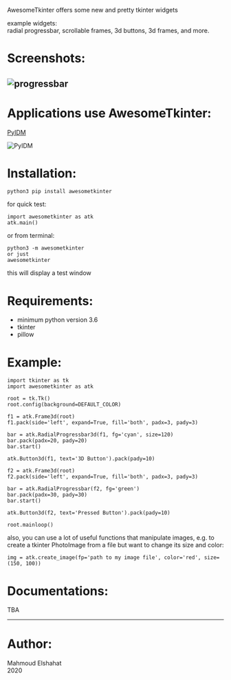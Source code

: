 AwesomeTkinter offers some new and pretty tkinter widgets

example widgets:  
radial progressbar, scrollable frames, 3d buttons, 3d frames, and more.

# Screenshots:
![progressbar](https://user-images.githubusercontent.com/37757246/93201974-382be080-f752-11ea-8bc1-183f9bcb6b58.png)
--------------------------------------------------------------------------------------------------------------------

# Applications use AwesomeTkinter:
[PyIDM](https://github.com/pyIDM/PyIDM)

![PyIDM](https://user-images.githubusercontent.com/58998813/92564079-e4fcee00-f278-11ea-83e1-9a272bc06b0f.png)

# Installation:
`python3 pip install awesometkinter`

for quick test:
```
import awesometkinter as atk
atk.main()
```

or from terminal:
```
python3 -m awesometkinter
or just
awesometkinter
```
this will display a test window

# Requirements:
- minimum python version 3.6
- tkinter
- pillow

# Example:
```
import tkinter as tk
import awesometkinter as atk

root = tk.Tk()
root.config(background=DEFAULT_COLOR)

f1 = atk.Frame3d(root)
f1.pack(side='left', expand=True, fill='both', padx=3, pady=3)

bar = atk.RadialProgressbar3d(f1, fg='cyan', size=120)
bar.pack(padx=20, pady=20)
bar.start()

atk.Button3d(f1, text='3D Button').pack(pady=10)

f2 = atk.Frame3d(root)
f2.pack(side='left', expand=True, fill='both', padx=3, pady=3)

bar = atk.RadialProgressbar(f2, fg='green')
bar.pack(padx=30, pady=30)
bar.start()

atk.Button3d(f2, text='Pressed Button').pack(pady=10)

root.mainloop()
```

also, you can use a lot of useful functions that manipulate images, e.g.
to create a tkinter PhotoImage from a file but want to change its size
and color:
```
img = atk.create_image(fp='path to my image file', color='red', size=(150, 100))
```

# Documentations:
TBA

---
# Author:
Mahmoud Elshahat  
2020
